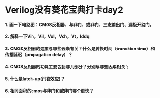 # Verilog没有葵花宝典打卡day2

#### 1. 画一下电路图：CMOS反相器、与非门、或非门、三态输出门、漏极开路门。

#### 2. 解释一下Vih，Vil，Vol，Voh，Vt，Iddq

#### 3. CMOS反相器的速度与哪些因素有关？什么是转换时间（transition time）和传播延迟（propagation delay）？

#### 4. CMOS反相器的功耗主要包括哪几部分？分别与哪些因素相关？

#### 5. 什么是latch-up(闩锁效应)？

#### 6. 相同面积的cmos与非门和或非门哪个更快？
